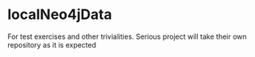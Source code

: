 # localNeo4jData
For test exercises and other trivialities. Serious project will take their own repository as it is expected
